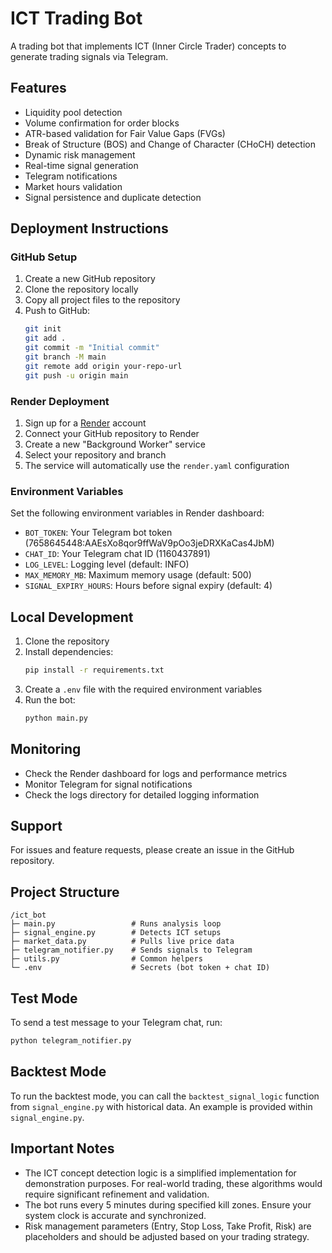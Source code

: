 # ICT Trading Bot

A trading bot that implements ICT (Inner Circle Trader) concepts to generate trading signals via Telegram.

## Features

- Liquidity pool detection
- Volume confirmation for order blocks
- ATR-based validation for Fair Value Gaps (FVGs)
- Break of Structure (BOS) and Change of Character (CHoCH) detection
- Dynamic risk management
- Real-time signal generation
- Telegram notifications
- Market hours validation
- Signal persistence and duplicate detection

## Deployment Instructions

### GitHub Setup

1. Create a new GitHub repository
2. Clone the repository locally
3. Copy all project files to the repository
4. Push to GitHub:
   ```bash
   git init
   git add .
   git commit -m "Initial commit"
   git branch -M main
   git remote add origin your-repo-url
   git push -u origin main
   ```

### Render Deployment

1. Sign up for a [Render](https://render.com) account
2. Connect your GitHub repository to Render
3. Create a new "Background Worker" service
4. Select your repository and branch
5. The service will automatically use the `render.yaml` configuration

### Environment Variables

Set the following environment variables in Render dashboard:

- `BOT_TOKEN`: Your Telegram bot token (7658645448:AAEsXo8qor9ffWaV9pOo3jeDRXKaCas4JbM)
- `CHAT_ID`: Your Telegram chat ID (1160437891)
- `LOG_LEVEL`: Logging level (default: INFO)
- `MAX_MEMORY_MB`: Maximum memory usage (default: 500)
- `SIGNAL_EXPIRY_HOURS`: Hours before signal expiry (default: 4)

## Local Development

1. Clone the repository
2. Install dependencies:
   ```bash
   pip install -r requirements.txt
   ```
3. Create a `.env` file with the required environment variables
4. Run the bot:
   ```bash
   python main.py
   ```

## Monitoring

- Check the Render dashboard for logs and performance metrics
- Monitor Telegram for signal notifications
- Check the logs directory for detailed logging information

## Support

For issues and feature requests, please create an issue in the GitHub repository.

## Project Structure

```
/ict_bot
├─ main.py                 # Runs analysis loop
├─ signal_engine.py        # Detects ICT setups
├─ market_data.py          # Pulls live price data
├─ telegram_notifier.py    # Sends signals to Telegram
├─ utils.py                # Common helpers
└─ .env                    # Secrets (bot token + chat ID)
```

## Test Mode

To send a test message to your Telegram chat, run:

```bash
python telegram_notifier.py
```

## Backtest Mode

To run the backtest mode, you can call the `backtest_signal_logic` function from `signal_engine.py` with historical data. An example is provided within `signal_engine.py`.

## Important Notes

- The ICT concept detection logic is a simplified implementation for demonstration purposes. For real-world trading, these algorithms would require significant refinement and validation.
- The bot runs every 5 minutes during specified kill zones. Ensure your system clock is accurate and synchronized.
- Risk management parameters (Entry, Stop Loss, Take Profit, Risk) are placeholders and should be adjusted based on your trading strategy.


